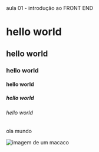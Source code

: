 <NomeDaTag atributo="valor"> 

<NomeDaTag atributo="valor"> 

<!DOCTYPE html>
<html lang="pt-br">
<head>
    <meta charset="UTF-8">
    <meta name="viewport" content="width=device-width, initial-scale=1.0">
    <title>Document</title>aula 01 - introdução ao FRONT END
</head>
<body>
    <h1>hello world</h1>
    <h2>hello world</h2>
    <h3>hello world</h3>
    <h4>hello world</h4>
    <h5>hello world</h5>
    <h6>hello world</h6>
    <p>ola mundo</p>
    <img src="https://s2-g1.glbimg.com/MVIpOVDJgHL5JQkPIkh6NbAtkzw=/0x0:620x794/984x0/smart/filters:strip_icc()/s.glbimg.com/jo/g1/f/original/2012/03/06/caters_monkey_snapper_03.jpg" alt="imagem de um macaco">
</body>
</html>
